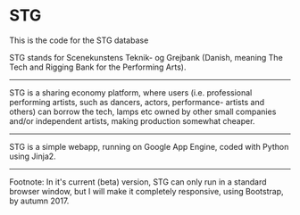 # STG
This is the code for the STG database

STG stands for Scenekunstens Teknik- og Grejbank (Danish, meaning The Tech and Rigging Bank for the Performing Arts).

<hr>

STG is a sharing economy platform, where users (i.e. professional performing artists, such as dancers, actors, performance-
artists and others) can borrow the tech, lamps etc owned by other small companies and/or independent artists, making production
somewhat cheaper.

<hr>

STG is a simple webapp, running on Google App Engine, coded with Python using Jinja2.

<hr>

Footnote: In it's current (beta) version, STG can only run in a standard browser window, but I will make it completely responsive,
using Bootstrap, by autumn 2017.

